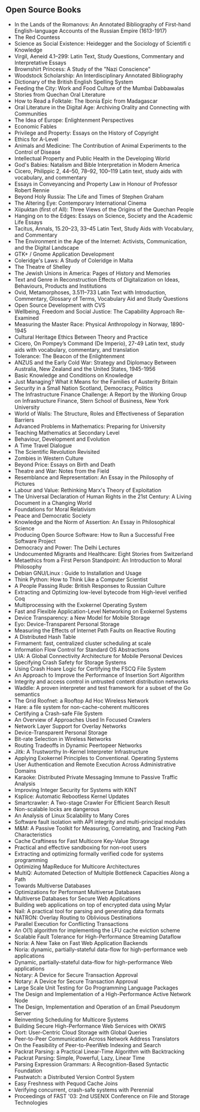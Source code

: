 <h2>Open Source Books </h2>


<ul>

                             

 <li><a target="_blank" href="https://github.com/manjunath5496/Open-Source-Books/blob/master/os(1).pdf" style="text-decoration:none;">In the Lands of the Romanovs: An Annotated Bibliography of First-hand English-language Accounts of the Russian Empire (1613-1917)</a></li>

 <li><a target="_blank" href="https://github.com/manjunath5496/Open-Source-Books/blob/master/os(2).pdf" style="text-decoration:none;"> The Red Countess</a></li>

<li><a target="_blank" href="https://github.com/manjunath5496/Open-Source-Books/blob/master/os(3).pdf" style="text-decoration:none;">Science as Social Existence:
Heidegger and the Sociology of Scientifi c Knowledge</a></li>
 <li><a target="_blank" href="https://github.com/manjunath5496/Open-Source-Books/blob/master/os(4).pdf" style="text-decoration:none;">Virgil, Aeneid 4.1–299:
Latin Text, Study Questions, Commentary and Interpretative Essays</a></li>                              
<li><a target="_blank" href="https://github.com/manjunath5496/Open-Source-Books/blob/master/os(5).pdf" style="text-decoration:none;">Brownshirt Princess:
A Study of the "Nazi Conscience"</a></li>
<li><a target="_blank" href="https://github.com/manjunath5496/Open-Source-Books/blob/master/os(6).pdf" style="text-decoration:none;">Woodstock Scholarship: An Interdisciplinary Annotated Bibliography</a></li>
 <li><a target="_blank" href="https://github.com/manjunath5496/Open-Source-Books/blob/master/os(7).pdf" style="text-decoration:none;">Dictionary
of the British English Spelling System</a></li>

 <li><a target="_blank" href="https://github.com/manjunath5496/Open-Source-Books/blob/master/os(8).pdf" style="text-decoration:none;"> Feeding the City: Work and Food Culture of the Mumbai Dabbawalas </a></li>
   <li><a target="_blank" href="https://github.com/manjunath5496/Open-Source-Books/blob/master/os(9).pdf" style="text-decoration:none;">Stories from Quechan
Oral Literature</a></li>
  
   
 <li><a target="_blank" href="https://github.com/manjunath5496/Open-Source-Books/blob/master/os(10).pdf" style="text-decoration:none;">How to Read a Folktale:
The Ibonia Epic from Madagascar </a></li>                              
<li><a target="_blank" href="https://github.com/manjunath5496/Open-Source-Books/blob/master/os(11).pdf" style="text-decoration:none;">Oral Literature in the
Digital Age: Archiving Orality and Connecting with Communities</a></li>
<li><a target="_blank" href="https://github.com/manjunath5496/Open-Source-Books/blob/master/os(12).pdf" style="text-decoration:none;">The Idea of Europe:
Enlightenment Perspectives</a></li>
<li><a target="_blank" href="https://github.com/manjunath5496/Open-Source-Books/blob/master/os(13).pdf" style="text-decoration:none;">Economic Fables</a></li>

<li><a target="_blank" href="https://github.com/manjunath5496/Open-Source-Books/blob/master/os(14).pdf" style="text-decoration:none;">Privilege and Property:
Essays on the History of Copyright</a></li>
                              
<li><a target="_blank" href="https://github.com/manjunath5496/Open-Source-Books/blob/master/os(15).pdf" style="text-decoration:none;">Ethics for A-Level</a></li>

<li><a target="_blank" href="https://github.com/manjunath5496/Open-Source-Books/blob/master/os(16).pdf" style="text-decoration:none;">Animals and Medicine: The Contribution of Animal Experiments to the Control of Disease</a></li>

  <li><a target="_blank" href="https://github.com/manjunath5496/Open-Source-Books/blob/master/os(17).pdf" style="text-decoration:none;">Intellectual Property and Public
Health in the Developing World</a></li>   
  
<li><a target="_blank" href="https://github.com/manjunath5496/Open-Source-Books/blob/master/os(18).pdf" style="text-decoration:none;">God's Babies: Natalism and Bible
Interpretation in Modern America</a></li> 

  
<li><a target="_blank" href="https://github.com/manjunath5496/Open-Source-Books/blob/master/os(19).pdf" style="text-decoration:none;">Cicero, Philippic 2,
44–50, 78–92, 100–119 Latin text, study aids with vocabulary, and commentary</a></li> 

<li><a target="_blank" href="https://github.com/manjunath5496/Open-Source-Books/blob/master/os(20).pdf" style="text-decoration:none;">Essays in Conveyancing and Property Law
in Honour of Professor Robert Rennie</a></li>

<li><a target="_blank" href="https://github.com/manjunath5496/Open-Source-Books/blob/master/os(21).pdf" style="text-decoration:none;">Beyond Holy Russia: The Life and Times of Stephen Graham</a></li>
<li><a target="_blank" href="https://github.com/manjunath5496/Open-Source-Books/blob/master/os(22).pdf" style="text-decoration:none;">The Altering Eye:
Contemporary International Cinema</a></li> 
 <li><a target="_blank" href="https://github.com/manjunath5496/Open-Source-Books/blob/master/os(23).pdf" style="text-decoration:none;">Xiipuktan (first of All): Three Views of the Origins of the Quechan People</a></li> 
 

   <li><a target="_blank" href="https://github.com/manjunath5496/Open-Source-Books/blob/master/os(24).pdf" style="text-decoration:none;">Hanging on to the Edges: Essays on Science, Society and the Academic Life Essays</a></li>
 
   <li><a target="_blank" href="https://github.com/manjunath5496/Open-Source-Books/blob/master/os(25).pdf" style="text-decoration:none;">Tacitus, Annals,
15.20–23, 33–45 Latin Text, Study Aids with Vocabulary, and Commentary</a></li>                              
 <li><a target="_blank" href="https://github.com/manjunath5496/Open-Source-Books/blob/master/os(26).pdf" style="text-decoration:none;">The Environment in the
Age of the Internet: Activists, Communication, and the Digital Landscape</a></li>
 <li><a target="_blank" href="https://github.com/manjunath5496/Open-Source-Books/blob/master/os(27).pdf" style="text-decoration:none;">GTK+ / Gnome Application
Development</a></li>
   
 
   <li><a target="_blank" href="https://github.com/manjunath5496/Open-Source-Books/blob/master/os(28).pdf" style="text-decoration:none;">Coleridge's Laws:
A Study of Coleridge in Malta</a></li>
 
   <li><a target="_blank" href="https://github.com/manjunath5496/Open-Source-Books/blob/master/os(29).pdf" style="text-decoration:none;">The Theatre of Shelley</a></li>                              

  <li><a target="_blank" href="https://github.com/manjunath5496/Open-Source-Books/blob/master/os(30).pdf" style="text-decoration:none;">The Jewish Unions in America: Pages of History and Memories</a></li>
 
   <li><a target="_blank" href="https://github.com/manjunath5496/Open-Source-Books/blob/master/os(31).pdf" style="text-decoration:none;">Text and Genre
in Reconstruction Effects of Digitalization on Ideas, Behaviours, Products and Institutions</a></li> 
    <li><a target="_blank" href="https://github.com/manjunath5496/Open-Source-Books/blob/master/os(32).pdf" style="text-decoration:none;">Ovid, Metamorphoses,
3.511–733 Latin Text with Introduction, Commentary, Glossary of Terms, Vocabulary Aid and Study Questions</a></li> 

   <li><a target="_blank" href="https://github.com/manjunath5496/Open-Source-Books/blob/master/os(33).pdf" style="text-decoration:none;">Open Source
Development with CVS</a></li>                              

  <li><a target="_blank" href="https://github.com/manjunath5496/Open-Source-Books/blob/master/os(34).pdf" style="text-decoration:none;">Wellbeing, Freedom
and Social Justice: The Capability Approach Re-Examined</a></li> 
 
  <li><a target="_blank" href="https://github.com/manjunath5496/Open-Source-Books/blob/master/os(35).pdf" style="text-decoration:none;">Measuring the Master Race:
Physical Anthropology in Norway, 1890-1945</a></li> 

  <li><a target="_blank" href="https://github.com/manjunath5496/Open-Source-Books/blob/master/os(36).pdf" style="text-decoration:none;">Cultural Heritage Ethics
Between Theory and Practice</a></li> 
 
<li><a target="_blank" href="https://github.com/manjunath5496/Open-Source-Books/blob/master/os(37).pdf" style="text-decoration:none;">Cicero,
On Pompey’s Command (De Imperio), 27-49 Latin text, study aids with vocabulary, commentary, and translation</a></li>
 <li><a target="_blank" href="https://github.com/manjunath5496/Open-Source-Books/blob/master/os(38).pdf" style="text-decoration:none;">Tolerance: The Beacon of the Enlightenment</a></li>
<li><a target="_blank" href="https://github.com/manjunath5496/Open-Source-Books/blob/master/os(39).pdf" style="text-decoration:none;">ANZUS and the Early
Cold War: Strategy and Diplomacy Between Australia, New Zealand and the United States, 1945-1956</a></li>
 <li><a target="_blank" href="https://github.com/manjunath5496/Open-Source-Books/blob/master/os(40).pdf" style="text-decoration:none;">Basic Knowledge and Conditions on Knowledge</a></li>                              
<li><a target="_blank" href="https://github.com/manjunath5496/Open-Source-Books/blob/master/os(41).pdf" style="text-decoration:none;">Just Managing?
What it Means for the Families of Austerity Britain</a></li>
<li><a target="_blank" href="https://github.com/manjunath5496/Open-Source-Books/blob/master/os(42).pdf" style="text-decoration:none;">Security in a Small Nation
Scotland, Democracy, Politics</a></li>
 
  <li><a target="_blank" href="https://github.com/manjunath5496/Open-Source-Books/blob/master/os(43).pdf" style="text-decoration:none;">The Infrastructure Finance Challenge:
A Report by the Working Group on Infrastructure Finance, Stern School of Business, New York University</a></li>
 <li><a target="_blank" href="https://github.com/manjunath5496/Open-Source-Books/blob/master/os(44).pdf" style="text-decoration:none;">World of Walls:
The Structure, Roles and Effectiveness of Separation Barriers</a></li>
   <li><a target="_blank" href="https://github.com/manjunath5496/Open-Source-Books/blob/master/os(45).pdf" style="text-decoration:none;">Advanced Problems in Mathematics:
Preparing for University</a></li>  
   
<li><a target="_blank" href="https://github.com/manjunath5496/Open-Source-Books/blob/master/os(46).pdf" style="text-decoration:none;">Teaching Mathematics at
Secondary Level</a></li> 
                             
<li><a target="_blank" href="https://github.com/manjunath5496/Open-Source-Books/blob/master/os(47).pdf" style="text-decoration:none;">Behaviour, Development
and Evolution</a></li>
<li><a target="_blank" href="https://github.com/manjunath5496/Open-Source-Books/blob/master/os(48).pdf" style="text-decoration:none;">A Time Travel Dialogue</a></li>

<li><a target="_blank" href="https://github.com/manjunath5496/Open-Source-Books/blob/master/os(49).pdf" style="text-decoration:none;">The Scientific Revolution Revisited</a></li>
                              
<li><a target="_blank" href="https://github.com/manjunath5496/Open-Source-Books/blob/master/os(50).pdf" style="text-decoration:none;">Zombies in
Western Culture</a></li>
<li><a target="_blank" href="https://github.com/manjunath5496/Open-Source-Books/blob/master/os(51).pdf" style="text-decoration:none;">Beyond Price:
Essays on Birth and Death</a></li>
<li><a target="_blank" href="https://github.com/manjunath5496/Open-Source-Books/blob/master/os(52).pdf" style="text-decoration:none;">Theatre and War:
Notes from the Field</a></li>

<li><a target="_blank" href="https://github.com/manjunath5496/Open-Source-Books/blob/master/os(53).pdf" style="text-decoration:none;">Resemblance and Representation:
An Essay in the Philosophy of Pictures</a></li>
 
<li><a target="_blank" href="https://github.com/manjunath5496/Open-Source-Books/blob/master/os(54).pdf" style="text-decoration:none;">Labour and Value:
Rethinking Marx's Theory of Exploitation </a></li>

<li><a target="_blank" href="https://github.com/manjunath5496/Open-Source-Books/blob/master/os(55).pdf" style="text-decoration:none;">The Universal Declaration of Human Rights in the 21st Century: A Living Document in a Changing World</a></li>
 
  <li><a target="_blank" href="https://github.com/manjunath5496/Open-Source-Books/blob/master/os(56).pdf" style="text-decoration:none;">Foundations for
Moral Relativism </a></li>                              

  <li><a target="_blank" href="https://github.com/manjunath5496/Open-Source-Books/blob/master/os(57).pdf" style="text-decoration:none;">Peace and
Democratic Society</a></li>
 
   <li><a target="_blank" href="https://github.com/manjunath5496/Open-Source-Books/blob/master/os(58).pdf" style="text-decoration:none;">Knowledge and the Norm
of Assertion: An Essay in Philosophical Science</a></li>
    <li><a target="_blank" href="https://github.com/manjunath5496/Open-Source-Books/blob/master/os(59).pdf" style="text-decoration:none;">Producing Open Source Software:
How to Run a Successful Free Software Project</a></li>
 
  <li><a target="_blank" href="https://github.com/manjunath5496/Open-Source-Books/blob/master/os(60).pdf" style="text-decoration:none;">Democracy and Power:
The Delhi Lectures </a></li>
 
   <li><a target="_blank" href="https://github.com/manjunath5496/Open-Source-Books/blob/master/os(61).pdf" style="text-decoration:none;">Undocumented Migrants and Healthcare:
Eight Stories from Switzerland</a></li>
 
   <li><a target="_blank" href="https://github.com/manjunath5496/Open-Source-Books/blob/master/os(62).pdf" style="text-decoration:none;">Metaethics from a
First Person Standpoint: An Introduction to Moral Philosophy</a></li>
 
   <li><a target="_blank" href="https://github.com/manjunath5496/Open-Source-Books/blob/master/os(63).pdf" style="text-decoration:none;">Debian GNU/Linux : Guide to Installation and Usage</a></li>                              

  <li><a target="_blank" href="https://github.com/manjunath5496/Open-Source-Books/blob/master/os(64).pdf" style="text-decoration:none;">Think Python:
How to Think Like a Computer Scientist</a></li>
 
   <li><a target="_blank" href="https://github.com/manjunath5496/Open-Source-Books/blob/master/os(65).pdf" style="text-decoration:none;">A People Passing Rude: British Responses to Russian Culture </a></li> 

   <li><a target="_blank" href="https://github.com/manjunath5496/Open-Source-Books/blob/master/os(66).pdf" style="text-decoration:none;">Extracting and Optimizing low-level bytecode from High-level verified Coq</a></li> 
 
   <li><a target="_blank" href="https://github.com/manjunath5496/Open-Source-Books/blob/master/os(67).pdf" style="text-decoration:none;">Multiprocessing with the Exokernel Operating System</a></li>                              

  <li><a target="_blank" href="https://github.com/manjunath5496/Open-Source-Books/blob/master/os(68).pdf" style="text-decoration:none;">Fast and Flexible Application-Level
Networking on Exokernel Systems</a></li> 
 
  
   <li><a target="_blank" href="https://github.com/manjunath5496/Open-Source-Books/blob/master/os(69).pdf" style="text-decoration:none;">Device Transparency: a New Model for Mobile Storage</a></li>                              

  <li><a target="_blank" href="https://github.com/manjunath5496/Open-Source-Books/blob/master/os(70).pdf" style="text-decoration:none;">Eyo: Device-Transparent Personal Storage</a></li> 
  
 
 <li><a target="_blank" href="https://github.com/manjunath5496/Open-Source-Books/blob/master/os(71).pdf" style="text-decoration:none;">Measuring the Effects of Internet Path Faults on
Reactive Routing</a></li>
 
 <li><a target="_blank" href="https://github.com/manjunath5496/Open-Source-Books/blob/master/os(72).pdf" style="text-decoration:none;">A Distributed Hash Table</a></li> 
 
 
 <li><a target="_blank" href="https://github.com/manjunath5496/Open-Source-Books/blob/master/os(73).pdf" style="text-decoration:none;">Firmament: fast, centralized cluster scheduling at scale</a></li>
  <li><a target="_blank" href="https://github.com/manjunath5496/Open-Source-Books/blob/master/os(74).pdf" style="text-decoration:none;">Information Flow Control for Standard OS Abstractions</a></li>
    <li><a target="_blank" href="https://github.com/manjunath5496/Open-Source-Books/blob/master/os(75).pdf" style="text-decoration:none;">UIA: A Global Connectivity Architecture
for Mobile Personal Devices</a></li>                        
<li><a target="_blank" href="https://github.com/manjunath5496/Open-Source-Books/blob/master/os(76).pdf" style="text-decoration:none;">Specifying Crash Safety for Storage Systems</a></li>

 <li><a target="_blank" href="https://github.com/manjunath5496/Open-Source-Books/blob/master/os(77).pdf" style="text-decoration:none;">Using Crash Hoare Logic for Certifying the FSCQ File System</a></li> 
 
 
 <li><a target="_blank" href="https://github.com/manjunath5496/Open-Source-Books/blob/master/os(78).pdf" style="text-decoration:none;">An Approach to Improve the Performance
of Insertion Sort Algorithm</a></li>
  <li><a target="_blank" href="https://github.com/manjunath5496/Open-Source-Books/blob/master/os(79).pdf" style="text-decoration:none;">Integrity and access control in untrusted content distribution networks</a></li>


 <li><a target="_blank" href="https://github.com/manjunath5496/Open-Source-Books/blob/master/os(80).pdf" style="text-decoration:none;">Waddle: A proven interpreter and test framework
for a subset of the Go semantics</a></li> 
 
 
 <li><a target="_blank" href="https://github.com/manjunath5496/Open-Source-Books/blob/master/os(81).pdf" style="text-decoration:none;">The Grid Roofnet:
a Rooftop Ad Hoc Wireless Network</a></li>
  <li><a target="_blank" href="https://github.com/manjunath5496/Open-Source-Books/blob/master/os(82).pdf" style="text-decoration:none;">Hare: a file system for non-cache-coherent multicores</a></li>

 <li><a target="_blank" href="https://github.com/manjunath5496/Open-Source-Books/blob/master/os(83).pdf" style="text-decoration:none;">Certifying a Crash-safe File System</a></li>
  <li><a target="_blank" href="https://github.com/manjunath5496/Open-Source-Books/blob/master/os(84).pdf" style="text-decoration:none;">An Overview of Approaches Used In Focused Crawlers</a></li>

 <li><a target="_blank" href="https://github.com/manjunath5496/Open-Source-Books/blob/master/os(85).pdf" style="text-decoration:none;">Network Layer Support for Overlay Networks</a></li>
  <li><a target="_blank" href="https://github.com/manjunath5496/Open-Source-Books/blob/master/os(86).pdf" style="text-decoration:none;">Device-Transparent Personal Storage</a></li>

 <li><a target="_blank" href="https://github.com/manjunath5496/Open-Source-Books/blob/master/os(87).pdf" style="text-decoration:none;">Bit-rate Selection in Wireless Networks</a></li>
  <li><a target="_blank" href="https://github.com/manjunath5496/Open-Source-Books/blob/master/os(88).pdf" style="text-decoration:none;">Routing Tradeoffs in Dynamic Peer­to­peer Networks</a></li>
  <li><a target="_blank" href="https://github.com/manjunath5496/Open-Source-Books/blob/master/os(89).pdf" style="text-decoration:none;">Jitk: A Trustworthy In-Kernel Interpreter Infrastructure</a></li>
  
  
  <li><a target="_blank" href="https://github.com/manjunath5496/Open-Source-Books/blob/master/os(90).pdf" style="text-decoration:none;"> Applying Exokernel Principles to Conventional. Operating Systems</a></li>
  <li><a target="_blank" href="https://github.com/manjunath5496/Open-Source-Books/blob/master/os(91).pdf" style="text-decoration:none;">User Authentication and Remote Execution
Across Administrative Domains</a></li>

 <li><a target="_blank" href="https://github.com/manjunath5496/Open-Source-Books/blob/master/os(92).pdf" style="text-decoration:none;">Karaoke: Distributed Private Messaging
Immune to Passive Traffic Analysis</a></li>
  <li><a target="_blank" href="https://github.com/manjunath5496/Open-Source-Books/blob/master/os(93).pdf" style="text-decoration:none;"> Improving Integer Security for Systems with KINT</a></li>
  <li><a target="_blank" href="https://github.com/manjunath5496/Open-Source-Books/blob/master/os(94).pdf" style="text-decoration:none;">Ksplice: Automatic Rebootless Kernel Updates</a></li> 
  
   <li><a target="_blank" href="https://github.com/manjunath5496/Open-Source-Books/blob/master/os(95).pdf" style="text-decoration:none;">Smartcrawler: A Two-stage Crawler For Efficient Search Result</a></li>  
  
<li><a target="_blank" href="https://github.com/manjunath5496/Open-Source-Books/blob/master/os(96).pdf" style="text-decoration:none;">Non-scalable locks are dangerous</a></li> 
  
  
<li><a target="_blank" href="https://github.com/manjunath5496/Open-Source-Books/blob/master/os(97).pdf" style="text-decoration:none;">An Analysis of Linux Scalability to Many Cores</a></li>


 <li><a target="_blank" href="https://github.com/manjunath5496/Open-Source-Books/blob/master/os(98).pdf" style="text-decoration:none;">Software fault isolation with
API integrity and multi-principal modules</a></li> 
  
   <li><a target="_blank" href="https://github.com/manjunath5496/Open-Source-Books/blob/master/os(99).pdf" style="text-decoration:none;">M&M: A Passive Toolkit for Measuring, Correlating, and Tracking Path Characteristics</a></li>  
  
<li><a target="_blank" href="https://github.com/manjunath5496/Open-Source-Books/blob/master/os(100).pdf" style="text-decoration:none;">Cache Craftiness for Fast Multicore Key-Value Storage</a></li>  
  
 <li><a target="_blank" href="https://github.com/manjunath5496/Open-Source-Books/blob/master/os(101).pdf" style="text-decoration:none;">Practical and effective sandboxing for non-root users</a></li> 
  
   <li><a target="_blank" href="https://github.com/manjunath5496/Open-Source-Books/blob/master/os(102).pdf" style="text-decoration:none;">Extracting and optimizing formally verified code for systems programming</a></li> 
  
   
 <li><a target="_blank" href="https://github.com/manjunath5496/Open-Source-Books/blob/master/os(103).pdf" style="text-decoration:none;">Optimizing MapReduce for Multicore Architectures </a></li> 
  
   <li><a target="_blank" href="https://github.com/manjunath5496/Open-Source-Books/blob/master/os(104).pdf" style="text-decoration:none;">MultiQ: Automated Detection of
Multiple Bottleneck Capacities Along a Path</a></li>  
   
 <li><a target="_blank" href="https://github.com/manjunath5496/Open-Source-Books/blob/master/os(105).pdf" style="text-decoration:none;">Towards Multiverse Databases</a></li> 
 
<li><a target="_blank" href="https://github.com/manjunath5496/Open-Source-Books/blob/master/os(106).pdf" style="text-decoration:none;">Optimizations for Performant Multiverse Databases</a></li> 
  
   <li><a target="_blank" href="https://github.com/manjunath5496/Open-Source-Books/blob/master/os(107).pdf" style="text-decoration:none;">Multiverse Databases for Secure Web Applications</a></li> 
  
   
 <li><a target="_blank" href="https://github.com/manjunath5496/Open-Source-Books/blob/master/os(108).pdf" style="text-decoration:none;">Building web applications on top of encrypted data using Mylar</a></li> 
  
   <li><a target="_blank" href="https://github.com/manjunath5496/Open-Source-Books/blob/master/os(109).pdf" style="text-decoration:none;">Nail: A practical tool for parsing and generating data formats</a></li>  
   
 <li><a target="_blank" href="https://github.com/manjunath5496/Open-Source-Books/blob/master/os(110).pdf" style="text-decoration:none;">NATRON: Overlay Routing to Oblivious Destinations </a></li>  
   
<li><a target="_blank" href="https://github.com/manjunath5496/Open-Source-Books/blob/master/os(111).pdf" style="text-decoration:none;">Parallel Execution for Conflicting Transactions</a></li> 
  
   
 <li><a target="_blank" href="https://github.com/manjunath5496/Open-Source-Books/blob/master/os(112).pdf" style="text-decoration:none;">An O(1) algorithm for implementing the LFU
cache eviction scheme</a></li> 
  
   <li><a target="_blank" href="https://github.com/manjunath5496/Open-Source-Books/blob/master/os(113).pdf" style="text-decoration:none;">Scalable Fault Tolerance for High-Performance Streaming Dataflow</a></li>  
   
<li><a target="_blank" href="https://github.com/manjunath5496/Open-Source-Books/blob/master/os(114).pdf" style="text-decoration:none;">Noria: A New Take on Fast Web Application Backends</a></li>
 <li><a target="_blank" href="https://github.com/manjunath5496/Open-Source-Books/blob/master/os(115).pdf" style="text-decoration:none;">Noria: dynamic, partially-stateful data-flow
for high-performance web applications</a></li>  
   
 <li><a target="_blank" href="https://github.com/manjunath5496/Open-Source-Books/blob/master/os(116).pdf" style="text-decoration:none;">Dynamic, partially-stateful data-flow for
high-performance Web applications</a></li>   
   
   <li><a target="_blank" href="https://github.com/manjunath5496/Open-Source-Books/blob/master/os(117).pdf" style="text-decoration:none;">Notary: A Device for Secure Transaction Approval</a></li>  
   
 <li><a target="_blank" href="https://github.com/manjunath5496/Open-Source-Books/blob/master/os(118).pdf" style="text-decoration:none;">Notary: A Device for Secure Transaction Approval</a></li>  
   
  <li><a target="_blank" href="https://github.com/manjunath5496/Open-Source-Books/blob/master/os(119).pdf" style="text-decoration:none;">Large Scale Unit Testing for Go Programming Language Packages</a></li> 
  
   <li><a target="_blank" href="https://github.com/manjunath5496/Open-Source-Books/blob/master/os(120).pdf" style="text-decoration:none;">The Design and Implementation of a
High-Performance Active Network Node</a></li>  
   
 <li><a target="_blank" href="https://github.com/manjunath5496/Open-Source-Books/blob/master/os(121).pdf" style="text-decoration:none;">The Design, Implementation and Operation
of an Email Pseudonym Server</a></li>   
   
   <li><a target="_blank" href="https://github.com/manjunath5496/Open-Source-Books/blob/master/os(122).pdf" style="text-decoration:none;">Reinventing Scheduling for Multicore Systems </a></li>  
     
<li><a target="_blank" href="https://github.com/manjunath5496/Open-Source-Books/blob/master/os(123).pdf" style="text-decoration:none;">Building Secure High-Performance Web Services with OKWS</a></li>  
   
 <li><a target="_blank" href="https://github.com/manjunath5496/Open-Source-Books/blob/master/os(124).pdf" style="text-decoration:none;">Oort: User-Centric Cloud Storage with Global Queries</a></li>   
   
   <li><a target="_blank" href="https://github.com/manjunath5496/Open-Source-Books/blob/master/os(125).pdf" style="text-decoration:none;">Peer-to-Peer Communication Across Network Address Translators</a></li>   
   
   <li><a target="_blank" href="https://github.com/manjunath5496/Open-Source-Books/blob/master/os(126).pdf" style="text-decoration:none;">On the Feasibility of Peer-to-PeerWeb Indexing and Search</a></li> 
   
<li><a target="_blank" href="https://github.com/manjunath5496/Open-Source-Books/blob/master/os(127).pdf" style="text-decoration:none;">Packrat Parsing:
a Practical Linear-Time Algorithm with Backtracking</a></li>  
   
 <li><a target="_blank" href="https://github.com/manjunath5496/Open-Source-Books/blob/master/os(128).pdf" style="text-decoration:none;">Packrat Parsing:
Simple, Powerful, Lazy, Linear Time</a></li>   
   
   <li><a target="_blank" href="https://github.com/manjunath5496/Open-Source-Books/blob/master/os(129).pdf" style="text-decoration:none;">Parsing Expression Grammars:
A Recognition-Based Syntactic Foundation</a></li>   
   
   <li><a target="_blank" href="https://github.com/manjunath5496/Open-Source-Books/blob/master/os(130).pdf" style="text-decoration:none;">Pastwatch: a Distributed Version Control System </a></li>    
   
<li><a target="_blank" href="https://github.com/manjunath5496/Open-Source-Books/blob/master/os(131).pdf" style="text-decoration:none;">Easy Freshness with Pequod Cache Joins</a></li>   
   
   <li><a target="_blank" href="https://github.com/manjunath5496/Open-Source-Books/blob/master/os(132).pdf" style="text-decoration:none;">Verifying concurrent, crash-safe systems with Perennial</a></li>   
   
 <li><a target="_blank" href="https://github.com/manjunath5496/Open-Source-Books/blob/master/os(133).pdf" style="text-decoration:none;">Proceedings of FAST '03: 2nd USENIX Conference on
File and Storage Technologies</a></li>     
   </ul>
